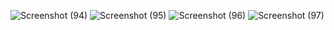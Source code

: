 ![Screenshot (94)](https://github.com/jayasreechilakala/Into-The-Stars/assets/120557000/9463ec43-edb9-4dd8-aca2-78204c16c718)
![Screenshot (95)](https://github.com/jayasreechilakala/Into-The-Stars/assets/120557000/40320555-ecd2-4d74-a28a-7679e5e1d51f)
![Screenshot (96)](https://github.com/jayasreechilakala/Into-The-Stars/assets/120557000/98405661-0f80-458c-8a06-aad25f551675)
![Screenshot (97)](https://github.com/jayasreechilakala/Into-The-Stars/assets/120557000/3a17ed89-4067-4bf3-ab1a-420b9cb9b6b3)
